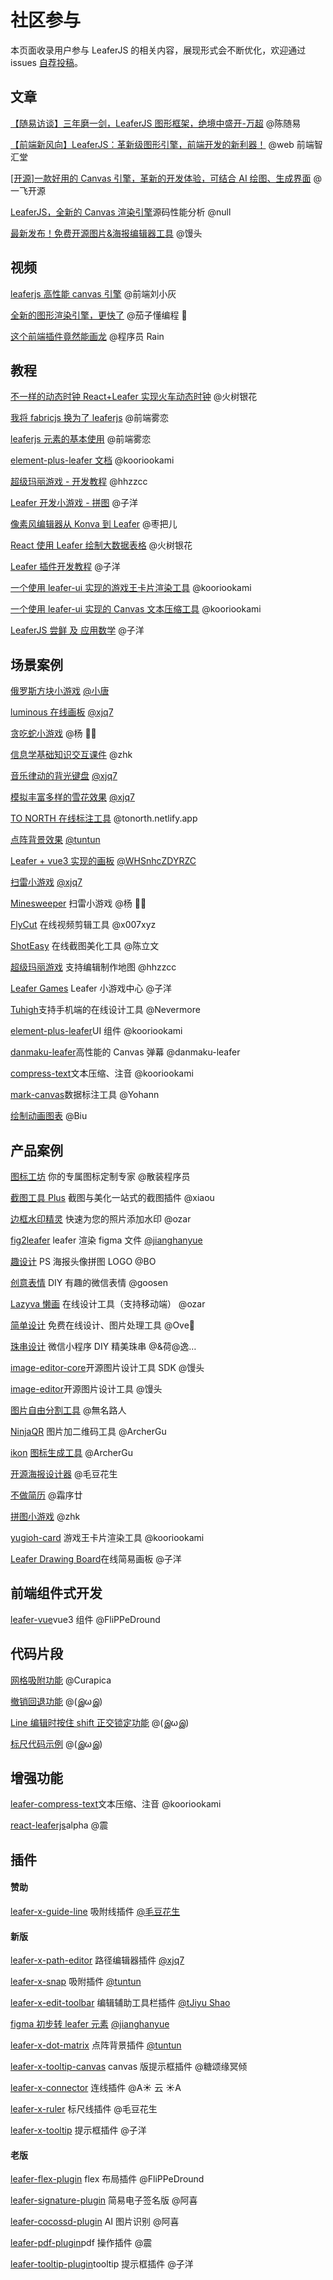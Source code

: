 # 社区参与

本页面收录用户参与 LeaferJS 的相关内容，展现形式会不断优化，欢迎通过 issues [自荐投稿](https://github.com/leaferjs/leafer-x)。

## 文章

[【随易访谈】三年磨一剑，LeaferJS 图形框架，绝境中盛开-万超](https://mp.weixin.qq.com/s/uYa-ZFZRik0inh2bmusBbA) @陈随易

[【前端新风向】LeaferJS：革新级图形引擎，前端开发的新利器！](https://mp.weixin.qq.com/s/nJc5LEXTmjXBz6sVvEhScg) @web 前端智汇堂

[[开源]一款好用的 Canvas 引擎，革新的开发体验，可结合 AI 绘图、生成界面](https://mp.weixin.qq.com/s/KyQrgMDlzkKOEIY7k0VLcQ) @一飞开源

[LeaferJS，全新的 Canvas 渲染引擎](https://juejin.cn/post/7256386855721074747)<badge>源码性能分析</badge> @null

[最新发布！免费开源图片&海报编辑器工具](https://juejin.cn/post/7356055073586315315) @馒头

## 视频

[leaferjs 高性能 canvas 引擎](https://www.bilibili.com/video/BV1jFkbYREB3/) @前端刘小灰

[全新的图形渲染引擎，更快了](https://www.douyin.com/video/7399602821546380607) @茄子懂编程 🙈

[这个前端插件竟然能画龙](https://www.douyin.com/video/7431130743629286690) @程序员 Rain

## 教程

[不一样的动态时钟 React+Leafer 实现火车动态时钟](https://juejin.cn/post/7454109404122562597) @火树银花

[我将 fabricjs 换为了 leaferjs](https://juejin.cn/post/7440830008123310132) @前端雾恋

[leaferjs 元素的基本使用](https://juejin.cn/post/7440830008123310132) @前端雾恋

[element-plus-leafer 文档](https://kooriookami.github.io/element-plus-leafer-docs/zh-CN/) @kooriookami

[超级玛丽游戏 - 开发教程](https://juejin.cn/post/7392116075674828827) @hhzzcc

[Leafer 开发小游戏 - 拼图](https://juejin.cn/post/7388338139633516595) @子洋

[像素风编辑器从 Konva 到 Leafer](https://juejin.cn/post/7317827078115049499) @枣把儿

[React 使用 Leafer 绘制大数据表格](https://juejin.cn/post/7276344015451635764) @火树银花

[Leafer 插件开发教程](https://juejin.cn/post/7265579369652977718) @子洋

[一个使用 leafer-ui 实现的游戏王卡片渲染工具](https://juejin.cn/post/7264982357659746356) @kooriookami

[一个使用 leafer-ui 实现的 Canvas 文本压缩工具](https://juejin.cn/post/7262542750406983739) @kooriookami

[LeaferJS 尝鲜 及 应用数学](https://juejin.cn/post/7252251628090507301) @子洋

## 场景案例

[俄罗斯方块小游戏](https://bgyh2003.github.io/tetris_page/) [@小唐](https://github.com/bgyh2003)

[luminous 在线画板](https://luminous.xjq.icu/) [@xjq7](https://github.com/xjq7)

[贪吃蛇小游戏](https://yh4922.github.io/leafer-greedy-snake/) @杨 🐑🐑

[信息学基础知识交互课件](http://cqyc.com:8888/files/grass/index.html) @zhk

[音乐律动的背光键盘](https://canvas.xjq.icu/marching-music) [@xjq7](https://github.com/xjq7)

[模拟丰富多样的雪花效果](https://canvas.xjq.icu/snowflake) [@xjq7](https://github.com/xjq7)

[TO NORTH 在线标注工具](https://tonorth.netlify.app/) @tonorth.netlify.app

[点阵背景效果](https://github.com/tuntun0609/leafer-x-dot-matrix) [@tuntun](https://github.com/tuntun0609)

[Leafer + vue3 实现的画板](https://github.com/WHSnhcZDYRZC/drawingBoard) [@WHSnhcZDYRZC](https://github.com/WHSnhcZDYRZC)

[扫雷小游戏](https://github.com/yh4922/leaferjs-minesweeper) [@xjq7](https://github.com/xjq7)

[Minesweeper](https://github.com/yh4922/leaferjs-minesweeper) <badge>扫雷小游戏</badge> @杨 🐑🐑

[FlyCut](https://github.com/x007xyz/fly-cut) <badge>在线视频剪辑工具</badge> @x007xyz

[ShotEasy](https://github.com/CH563/image-beautifier) <badge>在线截图美化工具</badge> @陈立文

[超级玛丽游戏](https://github.com/hhzzcc/super-mario) <badge>支持编辑制作地图</badge> @hhzzcc

[Leafer Games](https://github.com/Alessandro-Pang/leafer-games) <badge>Leafer 小游戏中心</badge> @子洋

[Tuhigh](https://github.com/more-strive/tuhigh)<badge>支持手机端的在线设计工具</badge> @Nevermore

[element-plus-leafer](https://github.com/kooriookami/element-plus-leafer)<badge>UI 组件</badge> @kooriookami

[danmaku-leafer](https://danmaku-leafer-web.vercel.app/demo)<badge>高性能的 Canvas 弹幕</badge> @danmaku-leafer

[compress-text](https://kooriookami.github.io/leafer-compress-text/)<badge>文本压缩、注音</badge> @kooriookami

[mark-canvas](https://github.com/yh4922/mark-canvas-demo)<badge>数据标注工具</badge> @Yohann

<!-- [react-sketch-leaferui-sample](https://github.com/harris2012/react-sketch-leaferui-sample) @从善如流 -->

[绘制动画图表](https://codepen.io/kooro/pen/poQPqwq) @Biu

## 产品案例

[图标工坊](https://www.u-tools.cn/plugins/detail/%E5%9B%BE%E6%A0%87%E5%B7%A5%E5%9D%8A/) <badge>你的专属图标定制专家</badge> @散装程序员

[截图工具 Plus](https://www.u.tools/plugins/detail/%E6%88%AA%E5%9B%BE%E5%B7%A5%E5%85%B7%20Plus/) <badge>截图与美化一站式的截图插件</badge> @xiaou

[边框水印精灵](https://frameelf.com) <badge>快速为您的照片添加水印</badge> @ozar

[fig2leafer](https://fig2leafer.netlify.app) <badge>leafer 渲染 figma 文件</badge> [@jianghanyue](https://github.com/jianghanyue)

[趣设计](https://www.leaferjs.com/ui/guide/install/ui/miniapp/start.html#%E9%87%87%E7%94%A8%E5%B0%8F%E7%A8%8B%E5%BA%8F-web-view-%E7%BB%84%E4%BB%B6%E5%AE%9E%E7%8E%B0%E7%9A%84%E6%A1%88%E4%BE%8B) <badge>PS 海报头像拼图 LOGO</badge> @BO

[创意表情](https://www.leaferjs.com/ui/guide/install/ui/miniapp/start.html#%E9%87%87%E7%94%A8-uniapp-%E5%AE%9E%E7%8E%B0%E7%9A%84%E5%8E%9F%E7%94%9F%E5%B0%8F%E7%A8%8B%E5%BA%8F%E6%A1%88%E4%BE%8B) <badge>DIY 有趣的微信表情</badge> @goosen

[Lazyva 懒画](https://canvas.lazykit.cn) <badge>在线设计工具（支持移动端）</badge> @ozar

[简单设计](https://jiandan.link) <badge>免费在线设计、图片处理工具</badge> @Ove🚀

[珠串设计](https://leaferjs.com/ui/guide/install/ui/miniapp/start.html#%E4%BD%93%E9%AA%8C%E4%BA%A7%E5%93%81%E6%A1%88%E4%BE%8B) <badge>微信小程序 DIY 精美珠串</badge> @&荷@逸…

[image-editor-core](https://www.npmjs.com/package/image-editor-core)<badge>开源图片设计工具 SDK</badge> @馒头

[image-editor](https://github.com/mtsee/image-editor)<badge>开源图片设计工具</badge> @馒头

[图片自由分割工具](https://github.com/wumingluren/PicFreeCutter) @無名路人

[NinjaQR](https://ninja-qr.archergu.me/) <badge>图片加二维码工具</badge> @ArcherGu

[ikon](https://github.com/ArcherGu/ikon) <badge>[图标生成工具](https://ikon.archergu.me/)</badge> @ArcherGu

[开源海报设计器](https://github.com/LvHuaiSheng/gzm-design) @毛豆花生

[不做简历](https://github.com/shuangxunian/no-resume) @霜序廿

[拼图小游戏](http://cqyc.com:8888/files/8puzzle.html) @zhk

[yugioh-card](https://github.com/kooriookami/yugioh-card) <badge>游戏王卡片渲染工具</badge> @kooriookami

[Leafer Drawing Board](https://alexpang.cn/)<badge>在线简易画板</badge> @子洋

## 前端组件式开发

[leafer-vue](https://github.com/FliPPeDround/leafer-vue)<badge>vue3 组件</badge> @FliPPeDround

## 代码片段

[网格吸附功能](https://cloudstudio.net/a/21005323573952512?channel=share&sharetype=URL) @Curapica

[撤销回退功能](https://cloudstudio.net/a/21176161805070336?channel=share&sharetype=URL) @(இωஇ)

[Line 编辑时按住 shift 正交锁定功能](https://cloudstudio.net/a/20803058263158784?channel=share&sharetype=URL) @(இωஇ)

[标尺代码示例](https://cloudstudio.net/a/21175727747055616?channel=share&sharetype=URL) @(இωஇ)

## 增强功能

[leafer-compress-text](https://www.npmjs.com/package/leafer-compress-text)<badge>文本压缩、注音</badge> @kooriookami

[react-leaferjs](https://github.com/reduce4/react-leaferjs)<badge>alpha</badge> @震

## 插件

#### 赞助

[leafer-x-guide-line](http://afdian.com/item/d2f62a74b13611ef99b75254001e7c00) <badge>吸附线插件</badge> [@毛豆花生](http://afdian.com/a/huaisheng)

#### 新版

[leafer-x-path-editor](https://www.npmjs.com/package/leafer-x-path-editor) <badge>路径编辑器插件</badge> [@xjq7](https://github.com/xjq7)

[leafer-x-snap](https://www.npmjs.com/package/leafer-x-snap) <badge>吸附插件</badge> [@tuntun](https://github.com/tuntun0609)

[leafer-x-edit-toolbar](https://www.npmjs.com/package/leafer-x-edit-toolbar) <badge>编辑辅助工具栏插件</badge> [@tJiyu Shao](https://github.com/JiyuShao)

[figma 初步转 leafer 元素](https://figrender-leafer.netlify.app) [@jianghanyue](https://github.com/jianghanyue)

[leafer-x-dot-matrix](https://www.npmjs.com/package/leafer-x-dot-matrix) <badge>点阵背景插件</badge> [@tuntun](https://github.com/tuntun0609)

[leafer-x-tooltip-canvas](https://www.npmjs.com/package/leafer-x-tooltip-canvas) <badge>canvas 版提示框插件</badge> @糖颂缘冥倾

[leafer-x-connector](https://www.npmjs.com/package/leafer-x-connector) <badge>连线插件</badge> @A☀️ 云 ☀️A

[leafer-x-ruler](https://www.npmjs.com/package/leafer-x-ruler) <badge>标尺线插件</badge> @毛豆花生

[leafer-x-tooltip](https://www.npmjs.com/package/leafer-x-tooltip?activeTab=readme) <badge>提示框插件</badge> @子洋

#### 老版

[leafer-flex-plugin](https://github.com/FliPPeDround/leafer-flex-plugin) <badge>flex 布局插件</badge> @FliPPeDround

[leafer-signature-plugin](https://github.com/xiaoguaishou1/leafer-signature-plugin) <badge>简易电子签名版</badge> @阿喜

[leafer-cocossd-plugin](https://github.com/xiaoguaishou1/leafer-cocossd-plugin) <badge>AI 图片识别</badge> @阿喜

[leafer-pdf-plugin](https://github.com/reduce4/leafer-pdf-plugin)<badge>pdf 操作插件</badge> @震

[leafer-tooltip-plugin](https://github.com/Alessandro-Pang/leafer-tooltip-plugin)<badge>tooltip 提示框插件</badge> @子洋
